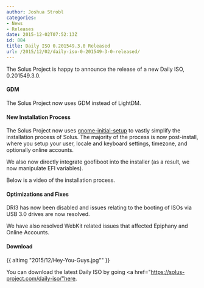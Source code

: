 ```yaml
---
author: Joshua Strobl
categories:
- News
- Releases
date: 2015-12-02T07:52:13Z
id: 884
title: Daily ISO 0.201549.3.0 Released
url: /2015/12/02/daily-iso-0-201549-3-0-released/
---
```


The Solus Project is happy to announce the release of a new Daily ISO, 0.201549.3.0. 

#### GDM

The Solus Project now uses GDM instead of LightDM.

#### New Installation Process

The Solus Project now uses [gnome-initial-setup](https://github.com/GNOME/gnome-initial-setup) to vastly simplify the installation process of Solus. The majority of the process is now post-install, where you setup your user, locale and 
keyboard settings, timezone, and optionally online accounts.      

We also now directly integrate goofiboot into the installer (as a result, we now manipulate EFI variables).

Below is a video of the installation process.

#### Optimizations and Fixes

DRI3 has now been disabled and issues relating to the booting of ISOs via USB 3.0 drives are now resolved.

We have also resolved WebKit related issues that affected Epiphany and Online Accounts.

#### Download

{{ altimg "2015/12/Hey-You-Guys.jpg"" }}

You can download the latest Daily ISO by going <a href="https://solus-project.com/daily-iso/"here</a>.   